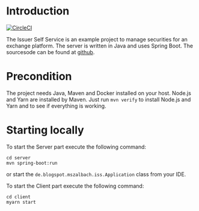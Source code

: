 # Introduction
[![CircleCI](https://circleci.com/gh/mszalbach/IssuerSelfService.svg?style=svg)](https://circleci.com/gh/mszalbach/IssuerSelfService)

The Issuer Self Service is an example project to manage securities for an exchange platform. 
The server is written in Java and uses Spring Boot. The sourcesode can be found at [github](https://github.com/mszalbach/IssuerSelfService).

# Precondition
The project needs Java, Maven and Docker installed on your host. Node.js and Yarn are installed by Maven. 
Just run `mvn verify` to install Node.js and Yarn and to see if everything is working.

# Starting locally
To start the Server part execute the following command:
```
cd server
mvn spring-boot:run
```
or start the `de.blogspot.mszalbach.iss.Application` class from your IDE.

To start the Client part execute the following command:
```
cd client
myarn start
```

